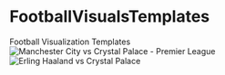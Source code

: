 # FootballVisualsTemplates
Football Visualization Templates
![Manchester City vs Crystal Palace - Premier League](https://user-images.githubusercontent.com/80650976/187047518-ef36802f-160a-4925-af0c-a9d71bf7b4a5.png)
![Erling Haaland vs Crystal Palace](https://user-images.githubusercontent.com/80650976/187047521-4ce30f33-11df-4cdb-a74e-b5afa8d53a7a.jpg)
